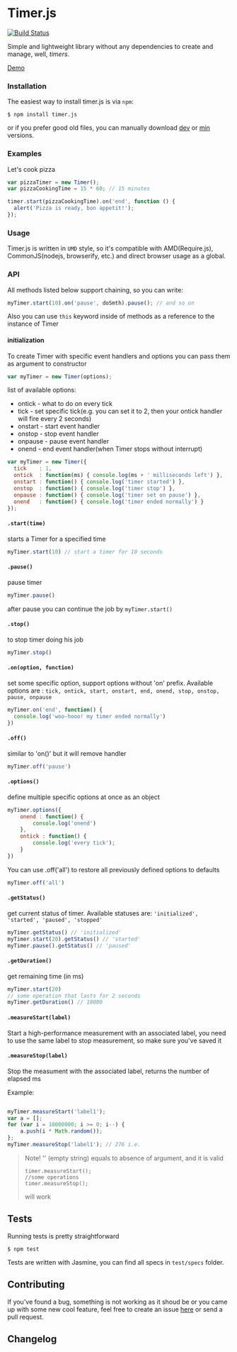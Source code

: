 # Timer.js
[![Build Status](https://travis-ci.org/husa/timer.js.svg?branch=master)](https://travis-ci.org/husa/timer.js)


Simple and lightweight library without any dependencies
 to create and manage, well, _timers_.

[Demo](https://husa.github.io/timer.js)

### Installation

The easiest way to install timer.js is via `npm`:

```console
$ npm install timer.js
```
or if you prefer good old files,
you can manually download [dev](https://raw.githubusercontent.com/husa/timer.js/master/dist/timer.js) or [min](https://raw.githubusercontent.com/husa/timer.js/master/dist/timer.min.js) versions.


### Examples

Let's cook pizza

```javascript
var pizzaTimer = new Timer();
var pizzaCookingTime = 15 * 60; // 15 minutes

timer.start(pizzaCookingTime).on('end', function () {
  alert('Pizza is ready, bon appetit!');
});
```

### Usage

Timer.js is written in ```UMD``` style, so it's compatible with AMD(Require.js), CommonJS(nodejs, browserify, etc.) and direct browser usage as a global.

### API

All methods listed below support chaining, so you can write:

```javascript
myTimer.start(10).on('pause', doSmth).pause(); // and so on
```

Also you can use ```this``` keyword inside of methods as a reference to the instance of Timer

#### initialization
To create Timer with specific event handlers and options you can pass them as argument to constructor

```javascript
var myTimer = new Timer(options);
```

list of available options:
* ontick - what to do on every tick
* tick - set specific tick(e.g. you can set it to 2, then your ontick handler will fire every 2 seconds)
* onstart - start event handler
* onstop - stop event handler
* onpause - pause event handler
* onend - end event handler(when Timer stops without interrupt)

```javascript
var myTimer = new Timer({
  tick    : 1,
  ontick  : function(ms) { console.log(ms + ' milliseconds left') },
  onstart : function() { console.log('timer started') },
  onstop  : function() { console.log('timer stop') },
  onpause : function() { console.log('timer set on pause') },
  onend   : function() { console.log('timer ended normally') }
});
```


#### `.start(time)`

starts a Timer for a specified time

```javascript
myTimer.start(10) // start a timer for 10 seconds
```

#### `.pause()`

pause timer

```javascript
myTimer.pause()
```
after pause you can continue the job by `myTimer.start()`

#### `.stop()`

to stop timer doing his job

```javaScript
myTimer.stop()
```

#### `.on(option, function)`

set some specific option,
support options without 'on' prefix. Available options are : ```tick, ontick, start, onstart, end, onend, stop, onstop, pause, onpause```

```javascript
myTimer.on('end', function() {
  console.log('woo-hooo! my timer ended normally')
})
```

#### `.off()`

similar to 'on()' but it will remove handler

```javascript
myTimer.off('pause')
```

#### `.options()`

define multiple specific options at once as an object


```javascript
myTimer.options({
    onend : function() {
        console.log('onend')
    },
    ontick : function() {
        console.log('every tick');
    }
})
```

You can use .off('all') to restore all previously defined options to defaults

```javascript
myTimer.off('all')
```

#### `.getStatus()`

get current status of timer. Available statuses are: ```'initialized', 'started', 'paused', 'stopped'```

```javaScript
myTimer.getStatus() // 'initialized'
myTimer.start(20).getStatus() // 'started'
myTimer.pause().getStatus() // 'paused'
```

#### `.getDuration()`

get remaining time (in ms)

```javaScript
myTimer.start(20)
// some operation that lasts for 2 seconds
myTimer.getDuration() // 18000
```

#### `.measureStart(label)`

Start a high-performance measurement with an associated label, you need to use
the same label to stop measurement, so make sure you've saved it

#### `.measureStop(label)`

Stop the measument with the associated label, returns the number of elapsed ms

Example:

```javascript

myTimer.measureStart('label1');
var a = [];
for (var i = 10000000; i >= 0; i--) {
    a.push(i * Math.random());
};
myTimer.measureStop('label1'); // 276 i.e.
```

> Note!
> '' (empty string) equals to absence of argument, and it is valid
> ```
> timer.measureStart();
> //some operations
> timer.measureStop();
> ```
> will work

## Tests
Running tests is pretty straightforward

```console
$ npm test
```
Tests are written with Jasmine, you can find all specs in `test/specs` folder.


## Contributing

If you've found a bug, something is not working as it shoud be or you came up with some new cool
feature, feel free to create an issue [here](http://github.com/husa/timer.js/issues "timer.js issues")
or send a pull request.


## Changelog
